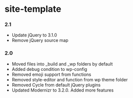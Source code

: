 # site-template

### 2.1
- Update jQuery to 3.1.0
- Remove jQuery source map

### 2.0
- Moved files into _build and _wp folders by default
- Added debug condition to wp-config
- Removed emoji support from functions
- Removed style-editor and function from wp theme folder
- Removed Cycle from default jQuery plugins
- Updated Modernizr to 3.2.0. Added more features
